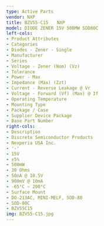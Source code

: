 ```yaml
---
type: Active Parts
vendor: NXP
title: BZV55-C15　　NXP
model: DIODE ZENER 15V 500MW SOD80C
left-cols:
- Product Attributes
- Categories
- Diodes - Zener - Single
- Manufacturer
- Series
- Voltage - Zener (Nom) (Vz)
- Tolerance
- Power - Max
- Impedance (Max) (Zzt)
- Current - Reverse Leakage @ Vr
- Voltage - Forward (Vf) (Max) @ If
- Operating Temperature
- Mounting Type
- Package / Case
- Supplier Device Package
- Base Part Number
right-cols:
- Description
- Discrete Semiconductor Products
- Nexperia USA Inc.
- '-'
- 15V
- ±5%
- 500mW
- 30 Ohms
- 50nA @ 10.5V
- 900mV @ 10mA
- -65°C ~ 200°C
- Surface Mount
- DO-213AC, MINI-MELF, SOD-80
- SOD-80C
- BZV55C15
img: BZV55-C15.jpg
---
```

